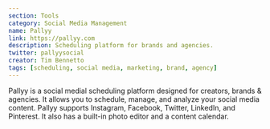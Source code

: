 ```yaml
---
section: Tools
category: Social Media Management
name: Pallyy
link: https://pallyy.com
description: Scheduling platform for brands and agencies.
twitter: pallyysocial
creator: Tim Bennetto
tags: [scheduling, social media, marketing, brand, agency]
---
```


Pallyy is a social medial scheduling platform designed for creators, brands & agencies. It allows you to schedule, manage, and analyze your social media content. Pallyy supports Instagram, Facebook, Twitter, LinkedIn, and Pinterest. It also has a built-in photo editor and a content calendar.
